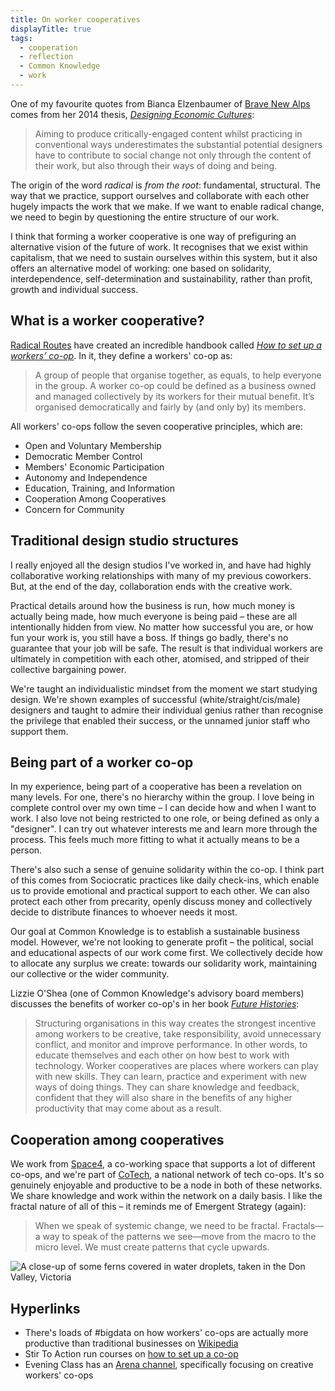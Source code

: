 ```yaml
---
title: On worker cooperatives
displayTitle: true
tags:
  - cooperation
  - reflection
  - Common Knowledge
  - work
---
```


One of my favourite quotes from Bianca Elzenbaumer of [Brave New Alps](https://www.brave-new-alps.com/) comes from her 2014 thesis, [*Designing Economic Cultures*](http://research.gold.ac.uk/9920/):

> Aiming to produce critically-engaged content whilst practicing in conventional ways underestimates the substantial potential designers have to contribute to social change not only through the content of their work, but also through their ways of doing and being.

The origin of the word *radical* is *from the root*: fundamental, structural. The way that we practice, support ourselves and collaborate with each other hugely impacts the work that we make. If we want to enable radical change, we need to begin by questioning the entire structure of our work.

I think that forming a worker cooperative is one way of prefiguring an alternative vision of the future of work. It recognises that we exist within capitalism, that we need to sustain ourselves within this system, but it also offers an alternative model of working: one based on solidarity, interdependence, self-determination and sustainability, rather than profit, growth and individual success.

<!-- more -->

## What is a worker cooperative?

[Radical Routes](https://www.radicalroutes.org.uk/) have created an incredible handbook called [*How to set up a workers’ co-op*](https://www.seedsforchange.org.uk/workersco-ops.pdf). In it, they define a workers' co-op as:

> A group of people that organise together, as equals, to help everyone in the group. A worker co-op could be defined as a business owned and managed collectively by its workers for their mutual benefit. It’s organised democratically and fairly by (and only by) its members.

All workers' co-ops follow the seven cooperative principles, which are:
- Open and Voluntary Membership
- Democratic Member Control
- Members' Economic Participation
- Autonomy and Independence
- Education, Training, and Information
- Cooperation Among Cooperatives
- Concern for Community

## Traditional design studio structures

I really enjoyed all the design studios I've worked in, and have had highly collaborative working relationships with many of my previous coworkers. But, at the end of the day, collaboration ends with the creative work.

Practical details around how the business is run, how much money is actually being made, how much everyone is being paid – these are all intentionally hidden from view. No matter how successful you are, or how fun your work is, you still have a boss. If things go badly, there's no guarantee that your job will be safe. The result is that individual workers are ultimately in competition with each other, atomised, and stripped of their collective bargaining power.

We're taught an individualistic mindset from the moment we start studying design. We're shown examples of successful (white/straight/cis/male) designers and taught to admire their individual genius rather than recognise the privilege that enabled their success, or the unnamed junior staff who support them.

## Being part of a worker co-op

In my experience, being part of a cooperative has been a revelation on many levels. For one, there's no hierarchy within the group. I love being in complete control over my own time – I can decide how and when I want to work. I also love not being restricted to one role, or being defined as only a "designer". I can try out whatever interests me and learn more through the process. This feels much more fitting to what it actually means to be a person.

There's also such a sense of genuine solidarity within the co-op. I think part of this comes from Sociocratic practices like daily check-ins, which enable us to provide emotional and practical support to each other. We can also protect each other from precarity, openly discuss money and collectively decide to distribute finances to whoever needs it most.

Our goal at Common Knowledge is to establish a sustainable business model. However, we're not looking to generate profit – the political, social and educational aspects of our work come first. We collectively decide how to allocate any surplus we create: towards our solidarity work, maintaining our collective or the wider community.

Lizzie O'Shea (one of Common Knowledge's advisory board members) discusses the benefits of worker co-op's in her book [*Future Histories*](https://www.versobooks.com/books/2960-future-histories):

> Structuring organisations in this way creates the strongest incentive among workers to be creative, take responsibility, avoid unnecessary conflict, and monitor and improve performance. In other words, to educate themselves and each other on how best to work with technology. Worker cooperatives are places where workers can play with new skills. They can learn, practice and experiment with new ways of doing things. They can share knowledge and feedback, confident that they will also share in the benefits of any higher productivity that may come about as a result.

## Cooperation among cooperatives

We work from [Space4](https://space4.tech/), a co-working space that supports a lot of different co-ops, and we're part of [CoTech](https://www.coops.tech/), a national network of tech co-ops. It's so genuinely enjoyable and productive to be a node in both of these networks. We share knowledge and work within the network on a daily basis. I like the fractal nature of all of this – it reminds me of Emergent Strategy (again):

> When we speak of systemic change, we need to be fractal. Fractals—a way to speak of the patterns we see—move from the macro to the micro level. We must create patterns that cycle upwards.

![A close-up of some ferns covered in water droplets, taken in the Don Valley, Victoria](https://d2w9rnfcy7mm78.cloudfront.net/6061422/original_611c5b87c4bc932c3f6b47ed49b2dcee.jpg?1580658544?bc=0)

## Hyperlinks
- There's loads of #bigdata on how workers' co-ops are actually more productive than traditional businesses on [Wikipedia](https://en.wikipedia.org/wiki/Worker_cooperative#Research_on_worker_cooperatives)
- Stir To Action run courses on [how to set up a co-op](https://www.stirtoaction.com/workshops/worker-co-ops)
- Evening Class has an [Arena channel](https://www.are.na/evening-class-ijv-ziw5qtc/worker-cooperatives-o9ujhogyu00), specifically focusing on creative workers' co-ops

